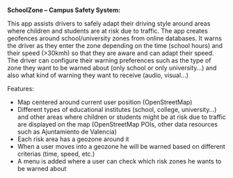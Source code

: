 **SchoolZone – Campus Safety System:**

This app assists drivers to safely adapt their driving style around areas where children and students are at risk due to traffic.
The app creates geofences around school/university zones from online databases. It warns the driver as they enter the zone depending on the time (school hours) and their speed (>30kmh) so that they are aware and can adapt their speed.
The driver can configure their warning preferences such as the type of zone they want to be warned about (only school or only university…) and also what kind of warning they want to receive (audio, visual…)

Features:
-	Map centered around current user position (OpenStreetMap)
-	Different types of educational institutes (school, college, university…) and other areas where children or students might be at risk due to traffic are displayed on the map (OpenStreetMap POIs, other data resources such as Ajuntamiento de Valencia)
-	Each risk area has a geozone around it
-	When a user moves into a geozone he will be warned based on different criterias (time, speed, etc.)
-	A menu is added where a user can check which risk zones he wants to be warned about
